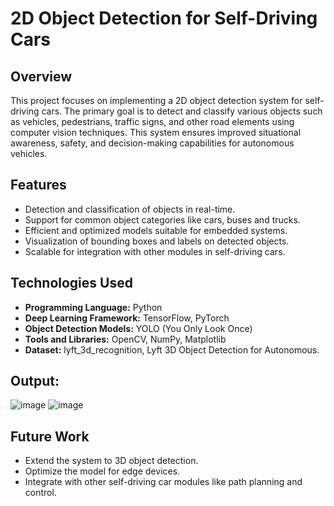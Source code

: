 # 2D Object Detection for Self-Driving Cars

## Overview
This project focuses on implementing a 2D object detection system for self-driving cars. The primary goal is to detect and classify various objects such as vehicles, pedestrians, traffic signs, and other road elements using computer vision techniques. This system ensures improved situational awareness, safety, and decision-making capabilities for autonomous vehicles.

## Features
- Detection and classification of objects in real-time.
- Support for common object categories like cars, buses and trucks.
- Efficient and optimized models suitable for embedded systems.
- Visualization of bounding boxes and labels on detected objects.
- Scalable for integration with other modules in self-driving cars.

## Technologies Used
- **Programming Language:** Python
- **Deep Learning Framework:** TensorFlow, PyTorch
- **Object Detection Models:** YOLO (You Only Look Once)
- **Tools and Libraries:** OpenCV, NumPy, Matplotlib
- **Dataset:** lyft_3d_recognition, Lyft 3D Object Detection for Autonomous.

## Output:
![image](https://github.com/user-attachments/assets/83d9f883-0cca-4158-b123-488033207ea4)
![image](https://github.com/user-attachments/assets/8f6164bf-11b7-435f-bd41-1da235e5dab9)



## Future Work
- Extend the system to 3D object detection.
- Optimize the model for edge devices.
- Integrate with other self-driving car modules like path planning and control.



